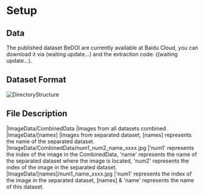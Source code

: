# Setup
## Data
The published dataset BeDOI are currently available at Baidu Cloud, you can download it via (waiting update...) and the extraction code: ((waiting update...).

## Dataset Format
![DirectoryStructure](https://github.com/WHUHaoZhan/BeDOI/blob/main/DirectoryStructure.png)
## File Description
  |ImageData/CombinedData |Images from all datasets combined.
  |ImageData/[names]  |Images from separated dataset, [names] represents the name of the separated dataset.
  |ImageData/CombinedData/num1_num2_name_xxxx.jpg  |'num1' represents the index of the image in the CombinedData, 'name' represents the name of the separated dataset where the image is located, 'num2' represents the index of the image in the separated dataset.
  |ImageData/[names]/num1_name_xxxx.jpg |'num1' represents the index of the image in the separated dataset, [names] & 'name' represents the name of this dataset.
